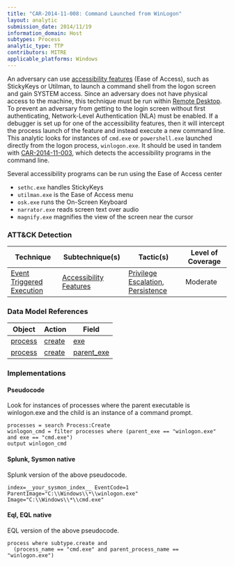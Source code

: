 ```yaml
---
title: "CAR-2014-11-008: Command Launched from WinLogon"
layout: analytic
submission_date: 2014/11/19
information_domain: Host
subtypes: Process
analytic_type: TTP
contributors: MITRE
applicable_platforms: Windows
---
```


An adversary can use [accessibility features](https://attack.mitre.org/beta/techniques/T1546/008) (Ease of Access), such as StickyKeys or Utilman, to launch a command shell from the logon screen and gain SYSTEM access. Since an adversary does not have physical access to the machine, this technique must be run within [Remote Desktop](https://attack.mitre.org/beta/techniques/T1021/001). To prevent an adversary from getting to the login screen without first authenticating, Network-Level Authentication (NLA) must be enabled. If a debugger is set up for one of the accessibility features, then it will intercept the process launch of the feature and instead execute a new command line. This analytic looks for instances of `cmd.exe` or `powershell.exe` launched directly from the logon process, `winlogon.exe`. It should be used in tandem with [CAR-2014-11-003](CAR-2014-11-003), which detects the accessibility programs in the command line.

Several accessibility programs can be run using the Ease of Access center

-   `sethc.exe` handles StickyKeys
-   `utilman.exe` is the Ease of Access menu
-   `osk.exe` runs the On-Screen Keyboard
-   `narrator.exe` reads screen text over audio
-   `magnify.exe` magnifies the view of the screen near the cursor


### ATT&CK Detection

|Technique|Subtechnique(s)|Tactic(s)|Level of Coverage|
|---|---|---|---|
|[Event Triggered Execution](https://attack.mitre.org/techniques/T1546/)|[Accessibility Features](https://attack.mitre.org/techniques/T1546/008/)|[Privilege Escalation](https://attack.mitre.org/tactics/TA0004/), [Persistence](https://attack.mitre.org/tactics/TA0003/)|Moderate|

### Data Model References

|Object|Action|Field|
|---|---|---|
|[process](/data_model/process) | [create](/data_model/process#create) | [exe](/data_model/process#exe) |
|[process](/data_model/process) | [create](/data_model/process#create) | [parent_exe](/data_model/process#parent_exe) |


### Implementations

#### Pseudocode

Look for instances of processes where the parent executable is winlogon.exe and the child is an instance of a command prompt. 


```
processes = search Process:Create
winlogon_cmd = filter processes where (parent_exe == "winlogon.exe" and exe == "cmd.exe")
output winlogon_cmd
```


#### Splunk, Sysmon native

Splunk version of the above pseudocode.


```
index=__your_sysmon_index__ EventCode=1 ParentImage="C:\\Windows\\*\\winlogon.exe" Image="C:\\Windows\\*\\cmd.exe"
```


#### Eql, EQL native

EQL version of the above pseudocode.


```
process where subtype.create and
  (process_name == "cmd.exe" and parent_process_name == "winlogon.exe")
```




